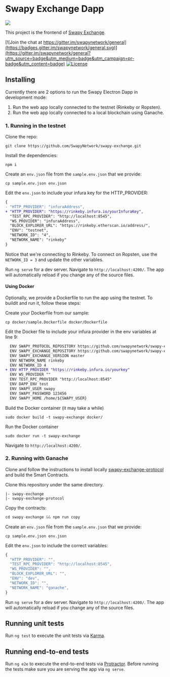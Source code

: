 # Swapy Exchange Dapp

![](https://www.swapy.network/images/swapy-exchange-screen.png)


This project is the frontend of [Swapy Exchange](https://github.com/swapynetwork/swapy-exchange-protocol).

[![Join the chat at https://gitter.im/swapynetwork/general](https://badges.gitter.im/swapynetwork/general.svg)](https://gitter.im/swapynetwork/general?utm_source=badge&utm_medium=badge&utm_campaign=pr-badge&utm_content=badge)
[![License](https://img.shields.io/badge/License-Apache%202.0-blue.svg)](https://opensource.org/licenses/Apache-2.0)

## Installing

Currently there are 2 options to run the Swapy Electron Dapp in development mode:
1. Run the web app locally connected to the testnet (Rinkeby or Ropsten).
2. Run the web app locally connected to a local blockchain using Ganache.

### **1.** Running in the testnet

Clone the repo:
```
git clone https://github.com/SwapyNetwork/swapy-exchange.git
```

Install the dependencies:
```
npm i
```

Create an `env.json` file from the `sample.env.json` that we provide:
```shell
cp sample.env.json env.json
```

Edit the `env.json` to include your infura key for the HTTP_PROVIDER:
```diff
{
- "HTTP_PROVIDER": "infuraAddress",
+ "HTTP_PROVIDER": "https://rinkeby.infura.io/yourInfuraKey",
  "TEST_RPC_PROVIDER": "http://localhost:8545",
  "WS_PROVIDER": "infuraAddress",
  "BLOCK_EXPLORER_URL": "https://rinkeby.etherscan.io/address/",
  "ENV": "testnet",
  "NETWORK_ID": "4",
  "NETWORK_NAME": "rinkeby"
}
```
Notice that we're connecting to Rinkeby. To connect on Ropsten, use the `NETWORK_ID = 3` and update the other variables.

Run `ng serve` for a dev server. Navigate to `http://localhost:4200/`. The app will automatically reload if you change any of the source files.

#### Using Docker
Optionally, we provide a Dockerfile to run the app using the testnet. To buildit and run it, follow these steps:

Create your Dockerfile from our sample:
```
cp docker/sample.Dockerfile docker/Dockerfile
```

Edit the Docker file to include your infura provider in the env variables at line 9:
```diff
  ENV SWAPY_PROTOCOL_REPOSITORY https://github.com/swapynetwork/swapy-exchange-protocol
  ENV SWAPY_EXCHANGE_REPOSITORY https://github.com/swapynetwork/swapy-exchange
  ENV SWAPY_EXCHANGE_VERSION master
  ENV NETWORK_NAME rinkeby
  ENV NETWORK_ID 4
+ ENV HTTP_PROVIDER "https://rinkeby.infura.io/yourkey"
  ENV WS_PROVIDER ""
  ENV TEST_RPC_PROVIDER "http://localhost:8545"
  ENV DAPP_ENV test
  ENV SWAPY_USER swapy
  ENV SWAPY_PASSWORD 123456
  ENV SWAPY_HOME /home/${SWAPY_USER}
```

Build the Docker container (it may take a while)
```
sudo docker build -t swapy-exchange docker/
```

Run the Docker container
```
sudo docker run -t swapy-exchange
```

Navigate to `http://localhost:4200/`.

### **2.** Running with Ganache

Clone and follow the instructions to install locally [swapy-exchange-protocol](https://github.com/swapynetwork/swapy-exchange-protocol) and build the Smart Contracts.

Clone this repository under the same directory.
```
|- swapy-exchange
|- swapy-exchange-protocol
```

Copy the contracts:
```javascript
cd swapy-exchange && npm run copy
```

Create an `env.json` file from the `sample.env.json` that we provide:
```shell
cp sample.env.json env.json
```

Edit the `env.json` to include the correct variables:
``` javascript
{
  "HTTP_PROVIDER": "",
  "TEST_RPC_PROVIDER": "http://localhost:8545",
  "WS_PROVIDER": "",
  "BLOCK_EXPLORER_URL": "",
  "ENV": "dev",
  "NETWORK_ID": "",
  "NETWORK_NAME": "ganache",
}

```

Run `ng serve` for a dev server. Navigate to `http://localhost:4200/`. The app will automatically reload if you change any of the source files.


## Running unit tests

Run `ng test` to execute the unit tests via [Karma](https://karma-runner.github.io).

## Running end-to-end tests

Run `ng e2e` to execute the end-to-end tests via [Protractor](http://www.protractortest.org/).
Before running the tests make sure you are serving the app via `ng serve`.
